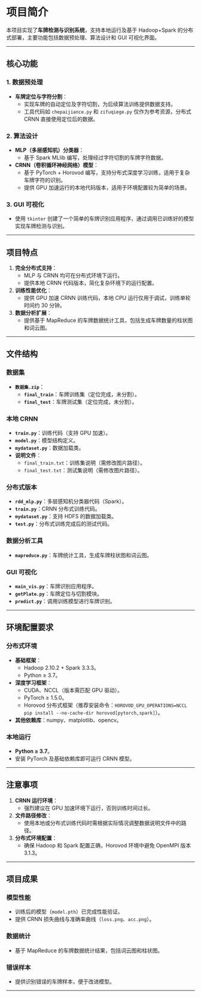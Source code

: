 # 项目简介

本项目实现了**车牌检测与识别系统**，支持本地运行及基于 Hadoop+Spark 的分布式部署，主要功能包括数据预处理、算法设计和 GUI 可视化界面。

---

## 核心功能

### 1. 数据预处理
- **车牌定位与字符分割**：
  - 实现车牌的自动定位及字符切割，为后续算法训练提供数据支持。
  - 工具代码如 `chepaijiance.py` 和 `zifuqiege.py` 仅作为参考资源，分布式 CRNN 直接使用定位后的数据。

### 2. 算法设计
- **MLP（多层感知机）分类器**：
  - 基于 Spark MLlib 编写，处理经过字符切割的车牌字符数据。
- **CRNN（卷积循环神经网络）模型**：
  - 基于 PyTorch + Horovod 编写，支持分布式深度学习训练，适用于复杂车牌字符的识别。
  - 提供 GPU 加速运行的本地代码版本，适用于环境配置较为简单的场景。

### 3. GUI 可视化
- 使用 `tkinter` 创建了一个简单的车牌识别应用程序，通过调用已训练好的模型实现车牌检测与识别。

---

## 项目特点
1. **完全分布式支持**：
   - MLP 与 CRNN 均可在分布式环境下运行。
   - 提供本地 CRNN 代码版本，简化复杂环境下的运行配置。
2. **训练性能优化**：
   - 提供 GPU 加速 CRNN 训练代码，本地 CPU 运行仅用于调试，训练单轮时间约 30 分钟。
3. **数据分析扩展**：
   - 提供基于 MapReduce 的车牌数据统计工具，包括生成车牌数量的柱状图和词云图。

---

## 文件结构

### 数据集
- **`数据集.zip`**：
  - **`final_train`**：车牌训练集（定位完成，未分割）。
  - **`final_test`**：车牌测试集（定位完成，未分割）。

### 本地 CRNN
- **`train.py`**：训练代码（支持 GPU 加速）。
- **`model.py`**：模型结构定义。
- **`mydataset.py`**：数据加载类。
- **说明文件**：
  - `final_train.txt`：训练集说明（需修改图片路径）。
  - `final_test.txt`：测试集说明（需修改图片路径）。

### 分布式版本
- **`rdd_mlp.py`**：多层感知机分类器代码（Spark）。
- **`train.py`**：CRNN 分布式训练代码。
- **`mydataset.py`**：支持 HDFS 的数据加载类。
- **`test.py`**：分布式训练完成后的测试代码。

### 数据分析工具
- **`mapreduce.py`**：车牌统计工具，生成车牌柱状图和词云图。

### GUI 可视化
- **`main_vis.py`**：车牌识别应用程序。
- **`getPlate.py`**：车牌定位与切割模块。
- **`predict.py`**：调用训练模型进行车牌识别。

---

## 环境配置要求

### 分布式环境
- **基础框架**：
  - Hadoop 2.10.2 + Spark 3.3.3。
  - Python ≥ 3.7。
- **深度学习框架**：
  - CUDA、NCCL（版本需匹配 GPU 驱动）。
  - PyTorch ≥ 1.5.0。
  - Horovod 分布式框架（推荐安装命令：`HOROVOD_GPU_OPERATIONS=NCCL pip install --no-cache-dir horovod[pytorch,spark]`）。
- **其他依赖库**：numpy、matplotlib、opencv。

### 本地运行
- **Python ≥ 3.7**。
- 安装 PyTorch 及基础依赖库即可运行 CRNN 模型。

---

## 注意事项
1. **CRNN 运行环境**：
   - 强烈建议在 GPU 加速环境下运行，否则训练时间过长。
2. **文件路径修改**：
   - 使用本地或分布式训练代码时需根据实际情况调整数据说明文件中的路径。
3. **分布式环境配置**：
   - 确保 Hadoop 和 Spark 配置正确，Horovod 环境中避免 OpenMPI 版本 3.1.3。

---

## 项目成果

### 模型性能
- 训练后的模型（`model.pth`）已完成性能验证。
- 提供 CRNN 损失曲线与准确率曲线（`loss.png`、`acc.png`）。

### 数据统计
- 基于 MapReduce 的车牌数据统计结果，包括词云图和柱状图。

### 错误样本
- 提供识别错误的车牌样本，便于改进模型。

---
